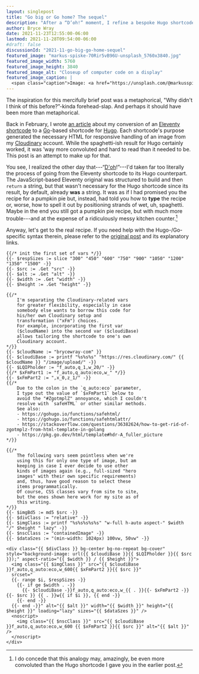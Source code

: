 ```yaml
---
layout: singlepost
title: "Go big or Go home? The sequel"
description: "After a “D’oh!” moment, I refine a bespoke Hugo shortcode."
author: Bryce Wray
date: 2021-11-23T12:55:00-06:00
lastmod: 2021-11-28T09:54:00-06:00
#draft: false
discussionId: "2021-11-go-big-go-home-sequel"
featured_image: "markus-spiske-70Rir5vB96U-unsplash_5760x3840.jpg"
featured_image_width: 5760
featured_image_height: 3840
featured_image_alt: "Closeup of computer code on a display"
featured_image_caption: |
  <span class="caption">Image: <a href="https://unsplash.com/@markusspiske?utm_source=unsplash&utm_medium=referral&utm_content=creditCopyText">Markus Spiske</a>; <a href="/s/photos/computer-code?utm_source=unsplash&utm_medium=referral&utm_content=creditCopyText">Unsplash</a></span>
---
```


The inspiration for this mercifully brief post was a metaphorical, "Why didn't I think of this before?”-kinda forehead-slap. And perhaps it should have been more than metaphorical.

Back in February, I wrote [an article](/posts/2021/02/go-big-go-home/) about my conversion of an [Eleventy](https://11ty.dev) [shortcode](https://11ty.dev/docs/shortcodes) to a [Go](https://go.dev)-based shortcode for [Hugo](https://gohugo.io). Each shortcode's purpose generated the necessary HTML for responsive handling of an image from my [Cloudinary](https://cloudinary.com) account. While the spaghetti-ish result for Hugo certainly worked, it was ’way more convoluted and hard to read than it needed to be. This post is an attempt to make up for that.

You see, I realized the other day that---“[D'oh](https://simpsons.fandom.com/wiki/D%27oh)!”---I'd taken far too literally the process of going from the Eleventy shortcode to its Hugo counterpart. The JavaScript-based Eleventy original was structured to build and then `return` a string, but that wasn't necessary for the Hugo shortcode since its result, by default, already **was** a string. It was as if I had promised you the recipe for a pumpkin pie but, instead, had told you how to **type** the recipe or, worse, how to spell it out by positioning strands of wet, uh, spaghetti. Maybe in the end you still got a pumpkin pie recipe, but with much more trouble---and at the expense of a ridiculously messy kitchen counter.[^analogy]

[^analogy]: I do concede that this analogy may, amazingly, be even more convoluted than the Hugo shortcode I gave you in the earlier post.

Anyway, let's get to the real recipe. If you need help with the Hugo-/Go-specific syntax therein, please refer to the [original post](/posts/2021/02/go-big-go-home/) and its explanatory links.

```go-html-template
{{/* init the first set of vars */}}
{{- $respSizes := slice "300" "450" "600" "750" "900" "1050" "1200" "1350" "1500" -}}
{{- $src := .Get "src" -}}
{{- $alt := .Get "alt" -}}
{{- $width := .Get "width" -}}
{{- $height := .Get "height" -}}

{{/*
	I'm separating the Cloudinary-related vars
	for greater flexibility, especially in case
	somebody else wants to borrow this code for
	his/her own Cloudinary setup and
	transformation ("xFm") choices.
	For example, incorporating the first var
	($cloudName) into the second var ($cloudiBase)
	allows tailoring the shortcode to one's own
	Cloudinary account.
*/}}
{{- $cloudName := "brycewray-com" }}
{{- $cloudiBase := printf "%s%s%s" "https://res.cloudinary.com/" {{ $cloudName }} "/image/upload/" -}}
{{- $LQIPholder := "f_auto,q_1,w_20/" -}}
{{/* $xFmPart1 := "f_auto,q_auto:eco,w_" */}}
{{- $xFmPart2 := ",x_0,z_1/" -}}
{{/*
	Due to the colon in the `q_auto:eco` parameter,
	I type out the value of `$xFmPart1` below to
	avoid the "#ZgotmplZ" annoyance, which I couldn't
	resolve with `safeHTML` or other similar methods.
	See also:
	- https://gohugo.io/functions/safehtml/
	- https://gohugo.io/functions/safehtmlattr/
	- https://stackoverflow.com/questions/36382624/how-to-get-rid-of-zgotmplz-from-html-template-in-golang
	- https://pkg.go.dev/html/template#hdr-A_fuller_picture
*/}}

{{/*
	The following vars seem pointless when we're
	using this for only one type of image, but am
	keeping in case I ever decide to use other
	kinds of images again (e.g., full-sized "hero
	images" with their own specific requirements)
	and, thus, have good reason to select these
	items programmatically.
	Of course, CSS classes vary from site to site,
	but the ones shown here work for my site as of
	this writing.
*/}}
{{- $imgBd5 := md5 $src -}}
{{- $divClass := "relative" -}}
{{- $imgClass := printf "%s%s%s%s%s" "w-full h-auto aspect-" $width "/" $height " lazy" -}}
{{- $nscClass := "containedImage" -}}
{{- $dataSzes := "(min-width: 1024px) 100vw, 50vw" -}}

<div class="{{ $divClass }} bg-center bg-no-repeat bg-cover" style="background-image: url({{ $cloudiBase }}{{ $LQIPholder }}{{ $src }});" aspect-ratio="{{ $width }} / {{ $height }}">
  <img class="{{ $imgClass }}" src="{{ $cloudiBase }}f_auto,q_auto:eco,w_600{{ $xFmPart2 }}{{ $src }}"
  srcset="
  {{- range $i, $respSizes -}}
    {{- if ge $width . -}}
      {{- $cloudiBase -}}f_auto,q_auto:eco,w_{{ . }}{{- $xFmPart2 -}}{{- $src }} {{ . }}w{{ if $i }}, {{ end -}}
    {{- end -}}
  {{- end -}}" alt="{{ $alt }}" width="{{ $width }}" height="{{ $height }}" loading="lazy" sizes="{{ $dataSzes }}" />
  <noscript>
    <img class="{{ $nscClass }}" src="{{ $cloudiBase }}f_auto,q_auto:eco,w_600 {{ $xFmPart2 }}{{ $src }}" alt="{{ $alt }}" />
  </noscript>
</div>
```
